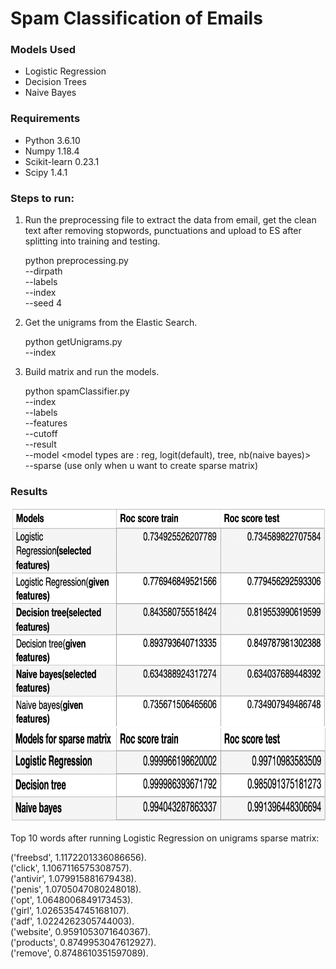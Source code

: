 # Spam Classification of Emails

### Models Used
* Logistic Regression
* Decision Trees
* Naive Bayes

### Requirements
* Python 3.6.10  
* Numpy 1.18.4  
* Scikit-learn 0.23.1
* Scipy 1.4.1


### Steps to run:

1. Run the preprocessing file to extract the data from email, get the clean text after removing stopwords, punctuations and upload to ES after splitting into training and testing.      

      python preprocessing.py \
      --dirpath <path to emails folder> \
      --labels <path to labels index file> \
      --index <ES index name> \
      --seed 4

2. Get the unigrams from the Elastic Search.         

      python getUnigrams.py \
      --index <ES index name>

3. Build matrix and run the models.    

      python spamClassifier.py \
      --index <ES index name> \
      --labels <path to labels index file> \
      --features <features file path> \
      --cutoff <no of features u want to select from unigrams> \
      --result <output path folder> \
      --model <model types are : reg, logit(default), tree, nb(naive bayes)> \
      --sparse (use only when u want to create sparse matrix)

  
### Results

<img src="https://github.com/Arushi04/Spam-Classification/blob/master/images/models.png" width="550" height="350">
<img src="https://github.com/Arushi04/Spam-Classification/blob/master/images/sparse_models.png" width="600" height="150">


Top 10 words after running Logistic Regression on unigrams sparse matrix:

('freebsd', 1.1172201336086656).   
('click', 1.1067116575308757).    
('antivir', 1.079915881679438).    
('penis', 1.0705047080248018).     
('opt', 1.0648006849173453).    
('girl', 1.0265354745168107).    
('adf', 1.0224262305744003).    
('website', 0.9591053071640367).     
('products', 0.8749953047612927).    
('remove', 0.8748610351597089).     

       







